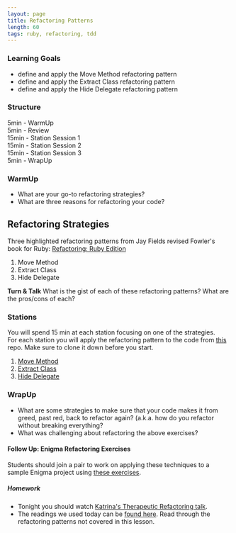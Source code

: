 ```yaml
---
layout: page
title: Refactoring Patterns
length: 60
tags: ruby, refactoring, tdd
---
```


### Learning Goals 
*   define and apply the Move Method refactoring pattern
*   define and apply the Extract Class refactoring pattern
*   define and apply the Hide Delegate refactoring pattern

### Structure  
5min - WarmUp  
5min - Review  
15min - Station Session 1   
15min - Station Session 2  
15min - Station Session 3  
5min - WrapUp  

### WarmUp 
* What are your go-to refactoring strategies?   
* What are three reasons for refactoring your code?  

## Refactoring Strategies  
Three highlighted refactoring patterns from Jay Fields revised Fowler's book for Ruby:
[Refactoring: Ruby Edition](http://www.amazon.com/Refactoring-Edition-Addison-Wesley-Professional-Series/dp/0321984137)    
1.  Move Method  
2.  Extract Class
3.  Hide Delegate

**Turn & Talk** 
What is the gist of each of these refactoring patterns? What are the pros/cons of each?  

### Stations  
You will spend 15 min at each station focusing on one of the strategies.  
For each station you will apply the refactoring pattern to the code from [this](https://github.com/turingschool-examples/refactoring_patterns) repo. Make sure to clone it down before you start.  
1.  [Move Method](./refactoring_patterns_station_1.markdown)  
2.  [Extract Class](./refactoring_patterns_station_2.markdown)  
3.  [Hide Delegate](./refactoring_patterns_station_3.markdown)  

### WrapUp  
* What are some strategies to make sure that your code makes it from greed, past red, back to refactor again?  (a.k.a. how do you refactor without breaking everything?  
* What was challenging about refactoring the above exercises?  

#### Follow Up: Enigma Refactoring Exercises

Students should join a pair to work on applying these techniques to a sample Enigma project using [these exercises](https://github.com/turingschool-examples/enigma_refactoring_exercises).

##### Homework

*   Tonight you should watch [Katrina's Therapeutic Refactoring talk](http://confreaks.tv/videos/cascadiaruby2012-therapeutic-refactoring).
*   The readings we used today can be [found here](https://dl.dropboxusercontent.com/u/69001/Refactoring/Refactoring%20-%20Chapter%207.pdf). Read through the refactoring patterns not covered in this lesson. 
